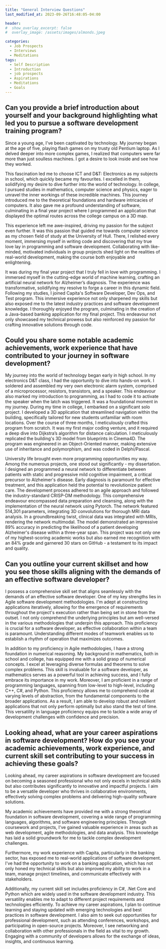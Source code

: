 ```yaml
---
title: "General Interview Questions"
last_modified_at: 2023-09-26T16:48:05-04:00

header:
#  show_overlay_excerpt: false
#  overlay_image: /assets/images/almonds.jpeg

categories:
  - Job Prospects
  - Interviews
  - Meditations
tags:
  - Self Description
  - Introduction
  - job prospects
  - Aspirations
  - Meditations
  - Goals
---
```


## Can you provide a brief introduction about yourself and your background highlighting what led you to pursue a software development training program?

Since a young age, I've been captivated by technology. My journey began at the age of five, playing flash games on my trusty old Pentium laptop. As I delved deeper into more complex games, I realized that computers were far more than just soulless machines. I got a desire to look inside and see how they worked.
 
This fascination led me to choose ICT and D&T: Electronics as my subjects in school, which quickly became my favourites. I excelled in them, solidifying my desire to dive further into the world of technology. In college, I pursued studies in mathematics, computer science and physics, eager to unravel the inner workings of these incredible machines. This journey introduced me to the theoretical foundations and hardware intricacies of computers. It also gave me a profound understanding of software, culminating in a final year project where I programmed an application that displayed the optimal routes across the college campus on a 3D map.

This experience left me awe-inspired, driving my passion for the subject even further. It was this passion that guided me towards computer science as my chosen field of study at the University of Hull. There, I relished every moment, immersing myself in writing code and discovering that my true love lay in programming and software development. Collaborating with like-minded, motivated individuals in group projects shed light on the realities of real-world development, making the course both enjoyable and enlightening.

It was during my final year project that I truly fell in love with programming. I immersed myself in the cutting-edge world of machine learning, crafting an artificial neural network for Alzheimer’s diagnosis. The experience was transformative, solidifying my resolve to forge a career in this dynamic field.
Following my studies, I joined Capita's Software Developer, Dev Ops, and Test program. This immersive experience not only sharpened my skills but also exposed me to the latest industry practices and software development knowledge. I thoroughly enjoyed the program, culminating in the creation of a Java-based banking application for my final project. This endeavour not only showcased my technical prowess but also reinforced my passion for crafting innovative solutions through code.


## Could you share some notable academic achievements, work experience that have contributed to your journey in software development?

My journey into the world of technology began early in high school. In my electronics D&T class, I had the opportunity to dive into hands-on work. I soldered and assembled my very own electronic alarm system, comprised of a microprocessor, resistors, transistors, and a speaker. This endeavour also marked my introduction to programming, as I had to code it to activate the speaker when the latch was triggered. It was a foundational moment in my journey.
During my time in college, I embarked on a significant solo project. I developed a 3D application that streamlined navigation within the building, specifically tailored for new students unfamiliar with room locations. Over the course of three months, I meticulously crafted this program from scratch. It was my first major coding venture, and it required a deep dive into Dijkstra’s algorithm for distance calculation. I meticulously replicated the building's 3D model from blueprints in Cinema4D. The program was engineered in an Object-Oriented manner, making extensive use of inheritance and polymorphism, and was coded in Delphi/Pascal.

University life brought even more programming opportunities my way. Among the numerous projects, one stood out significantly - my dissertation. I designed an programmed a neural network to differentiate between patients with static and progressive mild cognitive impairment, a critical precursor to Alzheimer's disease. Early diagnosis is paramount for effective treatment, and this application held the potential to revolutionize patient care. The development process adhered to an agile approach and followed the industry-standard CRISP-DM methodology. This comprehensive endeavour encompassed data preparation and cleansing, along with the implementation of the neural network using Pytorch. The network featured 514,301 parameters, integrating 3D convolutions for thorough MRI data analysis. In a groundbreaking twist, clinical data was integrated with MRIs, rendering the network multimodal. The model demonstrated an impressive 89% accuracy in predicting the likelihood of a patient developing Alzheimer's disease within a three-year span. This project was not only one of my highest-scoring academic works but also earned me recognition with an 84% grade and garnered 30 stars on GitHub - a testament to its impact and quality.


## Can you outline your current skillset and how you see those skills aligning with the demands of an effective software developer?

I possess a comprehensive skill set that aligns seamlessly with the demands of an effective software developer. One of my key strengths lies in Agile software development methodologies. I'm adept at constructing applications iteratively, allowing for the emergence of requirements throughout the project's execution rather than being set in stone from the outset. I not only comprehend the underlying principles but am well-versed in the various methodologies that underpin this approach. This proficiency is crucial for a software developer, as effective collaboration within a team is paramount. Understanding different modes of teamwork enables us to establish a rhythm of operation that maximizes outcomes.

In addition to my proficiency in Agile methodologies, I have a strong foundation in numerical reasoning. My background in mathematics, both in school and college, has equipped me with a solid grasp of numerical concepts. I excel at leveraging diverse formulas and theorems to solve complex problems. This skill is invaluable for a software developer, as mathematics serves as a powerful tool in achieving success, and I fully embrace its importance in my work.
Moreover, I am proficient in a range of programming languages, spanning from low-level to high-level, including C++, C#, and Python. This proficiency allows me to comprehend code at varying levels of abstraction, from the fundamental components to the broader applications. As a result, I am able to develop robust and resilient applications that not only perform optimally but also stand the test of time. This versatility in language proficiency equips me to tackle a wide array of development challenges with confidence and precision.


## Looking ahead, what are your career aspirations in software development? How do you see your academic achievements, work experience, and current skill set contributing to your success in achieving these goals?

Looking ahead, my career aspirations in software development are focused on becoming a seasoned professional who not only excels in technical skills but also contributes significantly to innovative and impactful projects. I aim to be a versatile developer who thrives in collaborative environments, effectively solving complex problems and delivering high-quality software solutions.

My academic achievements have provided me with a strong theoretical foundation in software development, covering a wide range of programming languages, algorithms, and software engineering principles. Through coursework and projects, I've gained valuable experience in areas such as web development, agile methodologies, and data analysis. This knowledge has laid a solid groundwork for me to tackle complex development challenges.

Furthermore, my work experience with Capita, particularly in the banking sector, has exposed me to real-world applications of software development. I've had the opportunity to work on a banking application, which has not only honed my technical skills but also improved my ability to work in a team, manage project timelines, and communicate effectively with stakeholders.

Additionally, my current skill set includes proficiency in C#, .Net Core and Python which are widely used in the software development industry. This versatility enables me to adapt to different project requirements and technologies efficiently.
To achieve my career aspirations, I plan to continue learning and staying updated with emerging technologies and best practices in software development. I also aim to seek out opportunities for professional development, such as attending conferences, workshops, and participating in open-source projects.
Moreover, I see networking and collaboration with other professionals in the field as vital to my growth. Engaging with a community of developers allows for the exchange of ideas, insights, and continuous learning.


